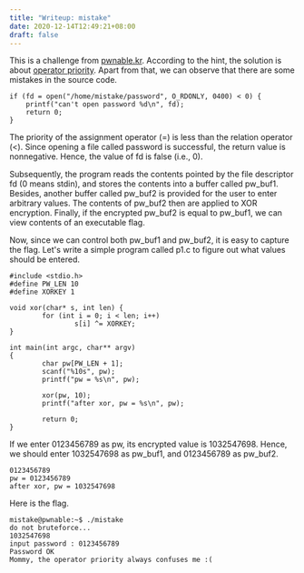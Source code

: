 ```yaml
---
title: "Writeup: mistake"
date: 2020-12-14T12:49:21+08:00
draft: false
---
```


This is a challenge from [pwnable.kr](https://pwnable.kr/). According to the hint, the solution is about [operator priority](https://en.cppreference.com/w/c/language/operator_precedence). Apart from that, we can observe that there are some mistakes in the source code. 

```
if (fd = open("/home/mistake/password", O_RDONLY, 0400) < 0) {
	printf("can't open password %d\n", fd);
	return 0;
}
```

The priority of the assignment operator (=) is less than the relation operator (<). Since opening a file called password is successful, the return value is nonnegative. Hence, the value of fd is false (i.e., 0). 

Subsequently, the program reads the contents pointed by the file descriptor fd (0 means stdin), and stores the contents into a buffer called pw_buf1. Besides, another buffer called pw_buf2 is provided for the user to enter arbitrary values. The contents of pw_buf2 then are applied to XOR encryption. Finally, if the encrypted pw_buf2 is equal to pw_buf1, we can view contents of an executable flag. 

Now, since we can control both pw_buf1 and pw_buf2, it is easy to capture the flag. Let's write a simple program called p1.c to figure out what values should be entered. 

```
#include <stdio.h>
#define PW_LEN 10
#define XORKEY 1

void xor(char* s, int len) {
        for (int i = 0; i < len; i++) 
                s[i] ^= XORKEY;
}

int main(int argc, char** argv)
{
        char pw[PW_LEN + 1];
        scanf("%10s", pw);
        printf("pw = %s\n", pw);

        xor(pw, 10);
        printf("after xor, pw = %s\n", pw);

        return 0;
}
```

If we enter 0123456789 as pw, its encrypted value is 1032547698. Hence, we should enter 1032547698 as pw_buf1, and 0123456789 as pw_buf2. 

```
0123456789
pw = 0123456789
after xor, pw = 1032547698
```

Here is the flag. 

```
mistake@pwnable:~$ ./mistake
do not bruteforce...
1032547698
input password : 0123456789
Password OK
Mommy, the operator priority always confuses me :(
```





